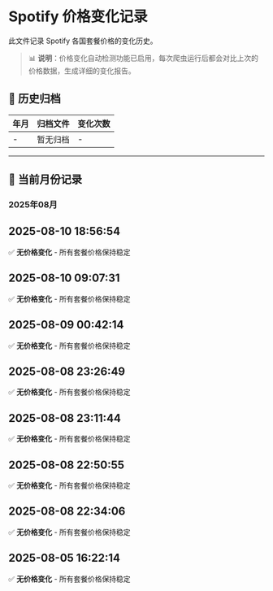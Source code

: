 # Spotify 价格变化记录

此文件记录 Spotify 各国套餐价格的变化历史。

> 📊 **说明**：价格变化自动检测功能已启用，每次爬虫运行后都会对比上次的价格数据，生成详细的变化报告。

## 📁 历史归档

| 年月 | 归档文件 | 变化次数 |
|------|----------|----------|
| - | 暂无归档 | - |

---

## 📅 当前月份记录

### 2025年08月

## 2025-08-10 18:56:54

✅ **无价格变化** - 所有套餐价格保持稳定



## 2025-08-10 09:07:31

✅ **无价格变化** - 所有套餐价格保持稳定



## 2025-08-09 00:42:14

✅ **无价格变化** - 所有套餐价格保持稳定



## 2025-08-08 23:26:49

✅ **无价格变化** - 所有套餐价格保持稳定



## 2025-08-08 23:11:44

✅ **无价格变化** - 所有套餐价格保持稳定



## 2025-08-08 22:50:55

✅ **无价格变化** - 所有套餐价格保持稳定



## 2025-08-08 22:34:06

✅ **无价格变化** - 所有套餐价格保持稳定



## 2025-08-05 16:22:14

✅ **无价格变化** - 所有套餐价格保持稳定



